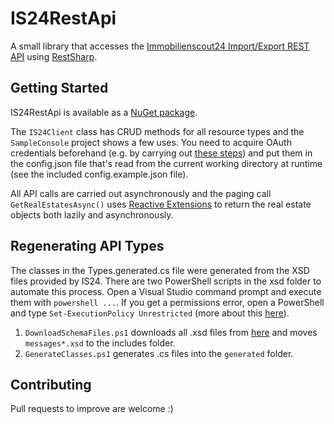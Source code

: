 IS24RestApi
===========

A small library that accesses the [Immobilienscout24 Import/Export REST API](http://developerwiki.immobilienscout24.de/wiki/Import-Export-API)
using [RestSharp](https://github.com/restsharp/RestSharp).

Getting Started
---------------

IS24RestApi is available as a [NuGet package](https://www.nuget.org/packages/IS24RestApi/).

The `IS24Client` class has CRUD methods for all resource types and the `SampleConsole` project shows a few uses. You need to acquire OAuth credentials beforehand (e.g. by carrying out [these steps](http://developerwiki.immobilienscout24.de/wiki/Customer-website_Tutorial#oAuth_by_our_playground))
and put them in the config.json file that's read from the current working directory at runtime (see the included config.example.json file).

All API calls are carried out asynchronously and the paging call `GetRealEstatesAsync()` uses [Reactive Extensions](http://rx.codeplex.com/) to return the real estate objects both lazily and asynchronously.

Regenerating API Types
----------------------

The classes in the Types.generated.cs file were generated from the XSD files provided by IS24. There are two PowerShell scripts in the xsd folder to automate this process. 
Open a Visual Studio command prompt and execute them with `powershell ...`. 
If you get a permissions error, open a PowerShell and type `Set-ExecutionPolicy Unrestricted` (more about this [here](http://technet.microsoft.com/en-us/library/ee176949.aspx)).

1. `DownloadSchemaFiles.ps1` downloads all .xsd files from [here](http://rest.immobilienscout24.de/restapi/api/offer/v1.0/?_wadl&_schema) and moves `messages*.xsd` to the includes folder.
2. `GenerateClasses.ps1` generates .cs files into the `generated` folder.

Contributing
------------

Pull requests to improve are welcome :)
